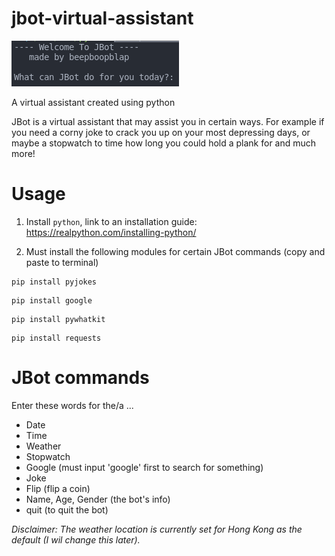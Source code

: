 # jbot-virtual-assistant

![preview picture for the assistant](preview.png)

A virtual assistant created using python

JBot is a virtual assistant that may assist you in certain ways. For example if you need a corny joke to crack you up on your most depressing days, or maybe a stopwatch to time how long you could hold a plank for and much more! 

# Usage

1. Install ```python```, link to an installation guide: https://realpython.com/installing-python/

2. Must install the following modules for certain JBot commands (copy and paste to terminal)

```
pip install pyjokes
```
```
pip install google
```
```
pip install pywhatkit
```
```
pip install requests
```

# JBot commands

Enter these words for the/a ...

- Date
- Time
- Weather
- Stopwatch
- Google (must input 'google' first to search for something)
- Joke 
- Flip (flip a coin)
- Name, Age, Gender (the bot's info)
- quit (to quit the bot)


*Disclaimer: The weather location is currently set for Hong Kong as the default (I wil change this later).*
